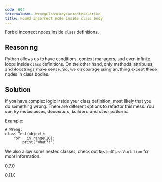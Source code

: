 ```yaml
---
code: 604
internalName: WrongClassBodyContentViolation
title: Found incorrect node inside class body
---
```


Forbid incorrect nodes inside `class` definitions.

## Reasoning
Python allows us to have conditions, context managers, and even
infinite loops inside `class` definitions. On the other hand, only
methods, attributes, and docstrings make sense. So, we discourage
using anything except these nodes in class bodies.

## Solution
If you have complex logic inside your class definition, most likely
that you do something wrong. There are different options to refactor
this mess. You can try metaclasses, decorators, builders, and other
patterns.

Example:

    # Wrong:
    class Test(object):
        for _ in range(10):
            print('What?!')

We also allow some nested classes, check out `NestedClassViolation` for
more information.

<div class="versionadded">

0.7.0

</div>

<div class="versionchanged">

0.11.0

</div>